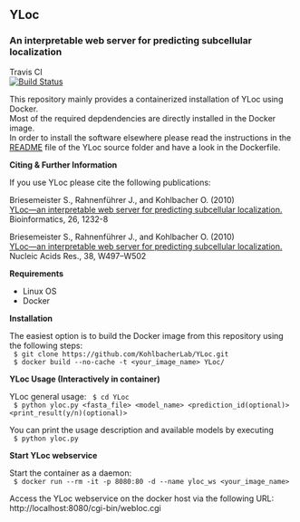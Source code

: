 ## YLoc
### An interpretable web server for predicting subcellular localization

Travis CI  
[![Build Status](https://travis-ci.org/KohlbacherLab/YLoc.svg?branch=master)](https://travis-ci.org/KohlbacherLab/YLoc)  

This repository mainly provides a containerized installation of YLoc using Docker.  
Most of the required depdendencies are directly installed in the Docker image.  
In order to install the software elsewhere please read the instructions in the  
[README](YLoc/README.txt) file of the YLoc source folder and have a look in the Dockerfile.  


**Citing & Further Information**  

If you use YLoc please cite the following publications:

Briesemeister S., Rahnenführer J., and Kohlbacher O. (2010)  
[YLoc—an interpretable web server for predicting subcellular localization.](https://doi.org/10.1093/bioinformatics/btq115)  
Bioinformatics, 26, 1232-8

Briesemeister S., Rahnenführer J., and Kohlbacher O. (2010)  
[YLoc—an interpretable web server for predicting subcellular localization.](https://dx.doi.org/10.1093%2Fnar%2Fgkq477)  
Nucleic Acids Res., 38, W497–W502  
  
  
**Requirements**  

- Linux OS
- Docker


**Installation**

The easiest option is to build the Docker image from this repository using the following steps:  
` $ git clone https://github.com/KohlbacherLab/YLoc.git`  
` $ docker build --no-cache -t <your_image_name> YLoc/`  

**YLoc Usage (Interactively in container)**  

YLoc general usage:
` $ cd YLoc`  
` $ python yloc.py <fasta_file> <model_name> <prediction_id(optional)> <print_result(y/n)(optional)>`  

You can print the usage description and available models by executing  
` $ python yloc.py`  

**Start YLoc webservice**  

Start the container as a daemon:   
` $ docker run --rm -it -p 8080:80 -d --name yloc_ws <your_image_name>`  

Access the YLoc webservice on the docker host via the following URL:  
http://localhost:8080/cgi-bin/webloc.cgi


